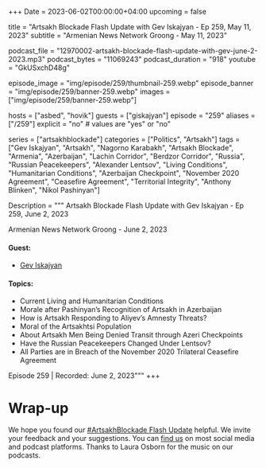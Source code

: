 +++
Date = 2023-06-02T00:00:00+04:00
upcoming = false

title = "Artsakh Blockade Flash Update with Gev Iskajyan - Ep 259, May 11, 2023"
subtitle = "Armenian News Network Groong - May 11, 2023"

podcast_file = "12970002-artsakh-blockade-flash-update-with-gev-june-2-2023.mp3"
podcast_bytes = "11069243"
podcast_duration = "918"
youtube = "GkUSxchD48g"

episode_image = "img/episode/259/thumbnail-259.webp"
episode_banner = "img/episode/259/banner-259.webp"
images = ["img/episode/259/banner-259.webp"]

hosts = ["asbed", "hovik"]
guests = ["giskajyan"]
episode = "259"
aliases = ["/259"]
explicit = "no" # values are "yes" or "no"


series = ["artsakhblockade"]
categories = ["Politics", "Artsakh"]
tags = ["Gev Iskajyan", "Artsakh", "Nagorno Karabakh", "Artsakh Blockade", "Armenia", "Azerbaijan", "Lachin Corridor", "Berdzor Corridor", "Russia", "Russian Peacekeepers", "Alexander Lentsov", "Living Conditions", "Humanitarian Conditions", "Azerbaijan Checkpoint", "November 2020 Agreement", "Ceasefire Agreement", "Territorial Integrity", "Anthony Blinken", "Nikol Pashinyan"]

Description = """
Artsakh Blockade Flash Update with Gev Iskajyan - Ep 259, June 2, 2023

Armenian News Network Groong - June 2, 2023

#### Guest: 
* [Gev Iskajyan](/guest/giskajyan)

#### Topics:
* Current Living and Humanitarian Conditions
* Morale after Pashinyan’s Recognition of Artsakh in Azerbaijan
* How is Artsakh Responding to Aliyev’s Amnesty Threats?
* Moral of the Artsakhtsi Population
* About Artsakh Men Being Denied Transit through Azeri Checkpoints
* Have the Russian Peacekeepers Changed Under Lentsov?
* All Parties are in Breach of the November 2020 Trilateral Ceasefire Agreement

Episode 259 | Recorded: June 2, 2023"""
+++


# Wrap-up

We hope you found our [#ArtsakhBlockade Flash Update](https://podcasts.groong.org/) helpful. We invite your feedback and your suggestions. You can [find us](https://linktr.ee/groong) on most social media and podcast platforms. Thanks to Laura Osborn for the music on our podcasts.
